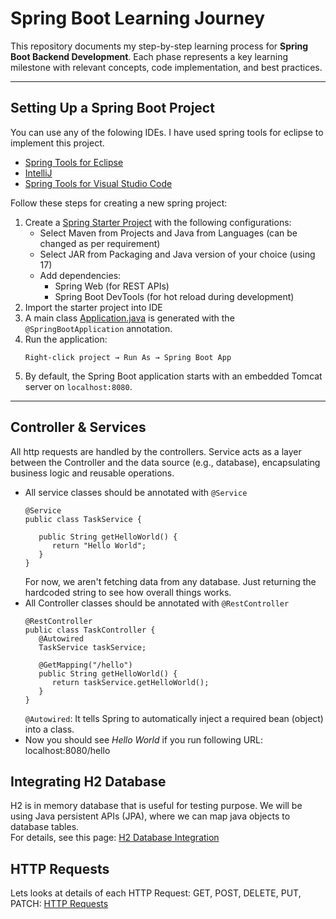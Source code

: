 # Spring Boot Learning Journey

This repository documents my step-by-step learning process for **Spring Boot Backend Development**. Each phase represents a key learning milestone with relevant concepts, code implementation, and best practices.

---

## Setting Up a Spring Boot Project

You can use any of the folowing IDEs. I have used spring tools for eclipse to implement this project.  
 - [Spring Tools for Eclipse](https://spring.io/tools)
 - [IntelliJ](https://www.jetbrains.com/idea/download/?section=windows) 
 - [Spring Tools for Visual Studio Code](https://spring.io/tools)

Follow these steps for creating a new spring project: 

1. Create a [Spring Starter Project](https://start.spring.io/) with the following configurations:
   - Select Maven from Projects and Java from Languages (can be changed as per requirement)
   - Select JAR from Packaging and Java version of your choice (using 17)
   - Add dependencies: 
      - Spring Web (for REST APIs)
      - Spring Boot DevTools (for hot reload during development)
2. Import the starter project into IDE
3. A main class [Application.java](./org.learning.spring.boot.learning/src/main/java/org/learning/spring/boot/learning/Application.java) is generated with the `@SpringBootApplication` annotation.
4. Run the application:
   ```
   Right-click project → Run As → Spring Boot App
   ```
5. By default, the Spring Boot application starts with an embedded Tomcat server on `localhost:8080`.

---
## Controller & Services

All http requests are handled by the controllers. Service acts as a layer between the Controller and the data source (e.g., database), encapsulating business logic and reusable operations.
 - All service classes should be annotated with `@Service`
   ```
   @Service
   public class TaskService {

      public String getHelloWorld() {
         return "Hello World";
      }
   }
   ```
   For now, we aren't fetching data from any database. Just returning the hardcoded string to see how overall things works. 
 - All Controller classes should be annotated with `@RestController`
   ```
   @RestController
   public class TaskController {
      @Autowired
      TaskService taskService;
      
      @GetMapping("/hello")
      public String getHelloWorld() {
         return taskService.getHelloWorld();
      }
   }
   ```
   `@Autowired`: It tells Spring to automatically inject a required bean (object) into a class.
 - Now  you should see _Hello World_ if you run following URL: localhost:8080/hello

 ## Integrating H2 Database

 H2 is in memory database that is useful for testing purpose. We will be using Java persistent APIs (JPA), where we can map java objects to database tables.   
 For details, see this page: [H2 Database Integration](./docs/h2-database-integration.md)

 ## HTTP Requests

 Lets looks at details of each HTTP Request: GET, POST, DELETE, PUT, PATCH: [HTTP Requests](./docs/http-requests.md)